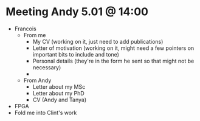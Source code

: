 # Meeting Andy 5.01 @ 14:00
- Francois
	- From me
		- My CV (working on it, just need to add publications)
		- Letter of motivation (working on it, might need a few pointers on important bits to include and tone)
		- Personal details (they're in the form he sent so that might not be necessary)
		- 
	- From Andy
		- Letter about my MSc
		- Letter about my PhD
		- CV (Andy and Tanya)
- FPGA
- Fold me into Clint's work